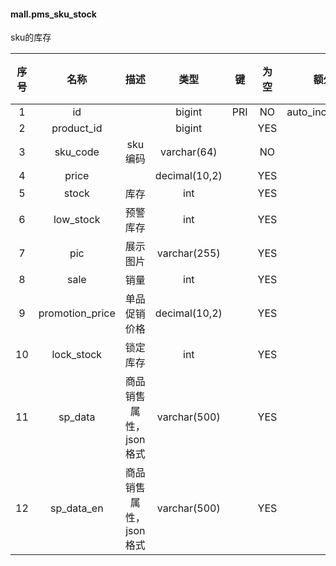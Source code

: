 #### mall.pms_sku_stock 
sku的库存

| 序号 | 名称 | 描述 | 类型 | 键 | 为空 | 额外 | 默认值 |
| :--: | :--: | :--: | :--: | :--: | :--: | :--: | :--: |
| 1 | id |  | bigint | PRI | NO | auto_increment |  |
| 2 | product_id |  | bigint |  | YES |  |  |
| 3 | sku_code | sku编码 | varchar(64) |  | NO |  |  |
| 4 | price |  | decimal(10,2) |  | YES |  |  |
| 5 | stock | 库存 | int |  | YES |  | 0 |
| 6 | low_stock | 预警库存 | int |  | YES |  |  |
| 7 | pic | 展示图片 | varchar(255) |  | YES |  |  |
| 8 | sale | 销量 | int |  | YES |  |  |
| 9 | promotion_price | 单品促销价格 | decimal(10,2) |  | YES |  |  |
| 10 | lock_stock | 锁定库存 | int |  | YES |  | 0 |
| 11 | sp_data | 商品销售属性，json格式 | varchar(500) |  | YES |  |  |
| 12 | sp_data_en | 商品销售属性，json格式 | varchar(500) |  | YES |  |  |
